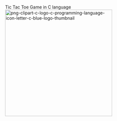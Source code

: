 Tic Tac Toe Game in C language <img width="348" height="348" alt="png-clipart-c-logo-c-programming-language-icon-letter-c-blue-logo-thumbnail" src="https://github.com/user-attachments/assets/efd2b5ba-4721-4beb-94bf-da37dd438303" />
